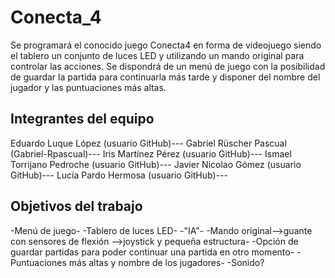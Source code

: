 # Conecta_4

Se programará el conocido juego Conecta4 en forma de videojuego siendo el tablero un conjunto de luces LED y utilizando un mando original para controlar las acciones. Se dispondrá de un menú de juego con la posibilidad de guardar la partida para continuarla más tarde y disponer del nombre del jugador y las puntuaciones más altas.

## Integrantes del equipo 

Eduardo Luque López (usuario GitHub)---
Gabriel Rüscher Pascual (Gabriel-Rpascual)---
Iris Martínez Pérez (usuario GitHub)---
Ismael Torrijano Pedroche (usuario GitHub)---
Javier Nicolao Gómez (usuario GitHub)---
Lucía Pardo Hermosa (usuario GitHub)---

## Objetivos del trabajo

-Menú de juego-
-Tablero de luces LED-
-"IA"-
-Mando original-->guante con sensores de flexión 
               -->joystick y pequeña estructura-
-Opción de guardar partidas para poder continuar una partida en otro momento-
-Puntuaciones más altas y nombre de los jugadores-
-Sonido?
